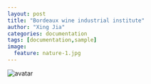 ```yaml
---
layout: post
title: "Bordeaux wine industrial institute"
author: "Xing Jia"
categories: documentation
tags: [documentation,sample]
image:
  feature: nature-1.jpg
---
```


![avatar](http://espritech.cn/assets/img/intaliy_wine_01.jpg)